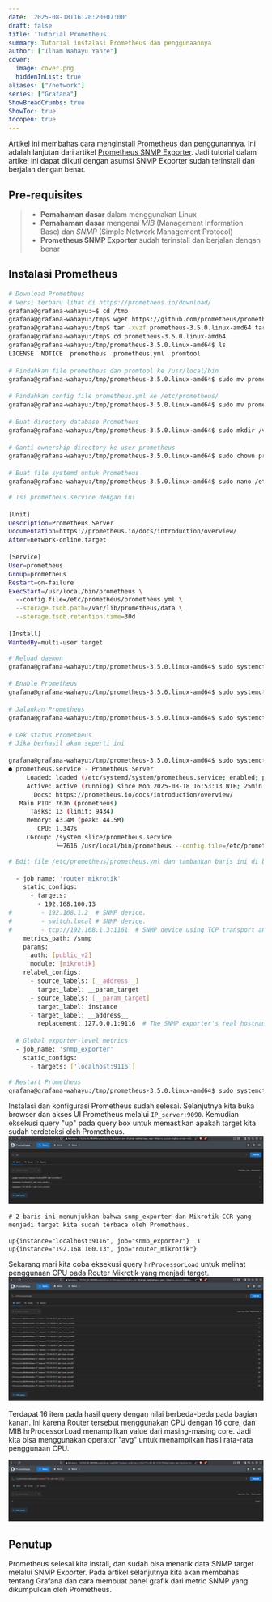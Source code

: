 ```yaml
---
date: '2025-08-18T16:20:20+07:00'
draft: false
title: 'Tutorial Prometheus'
summary: Tutorial instalasi Prometheus dan penggunaannya
author: ["Ilham Wahayu Yanre"]
cover:
  image: cover.png
  hiddenInList: true
aliases: ["/network"]
series: ["Grafana"]
ShowBreadCrumbs: true
ShowToc: true
tocopen: true
---
```


Artikel ini membahas cara menginstall [Prometheus](https://github.com/prometheus/prometheus) dan penggunannya. Ini adalah lanjutan dari artikel [Prometheus SNMP Exporter](https://ternoted.github.io/posts/network/prometheus-snmp-exporter/). Jadi tutorial dalam artikel ini dapat diikuti dengan asumsi SNMP Exporter sudah terinstall dan berjalan dengan benar.

## Pre-requisites
>- **Pemahaman dasar** dalam menggunakan Linux  
>- **Pemahaman dasar** mengenai *MIB* (Management Information Base) dan *SNMP* (Simple Network Management Protocol)
>- **Prometheus SNMP Exporter** sudah terinstall dan berjalan dengan benar

## Instalasi Prometheus
```bash
# Download Prometheus
# Versi terbaru lihat di https://prometheus.io/download/
grafana@grafana-wahayu:~$ cd /tmp
grafana@grafana-wahayu:/tmp$ wget https://github.com/prometheus/prometheus/releases/download/v3.5.0/prometheus-3.5.0.linux-amd64.tar.gz
grafana@grafana-wahayu:/tmp$ tar -xvzf prometheus-3.5.0.linux-amd64.tar.gz
grafana@grafana-wahayu:/tmp$ cd prometheus-3.5.0.linux-amd64
grafana@grafana-wahayu:/tmp/prometheus-3.5.0.linux-amd64$ ls
LICENSE  NOTICE  prometheus  prometheus.yml  promtool

# Pindahkan file prometheus dan promtool ke /usr/local/bin
grafana@grafana-wahayu:/tmp/prometheus-3.5.0.linux-amd64$ sudo mv prometheus promtool /usr/local/bin

# Pindahkan config file prometheus.yml ke /etc/prometheus/
grafana@grafana-wahayu:/tmp/prometheus-3.5.0.linux-amd64$ sudo mv prometheus.yml /etc/prometheus

# Buat directory database Prometheus
grafana@grafana-wahayu:/tmp/prometheus-3.5.0.linux-amd64$ sudo mkdir /var/lib/prometheus

# Ganti ownership directory ke user prometheus
grafana@grafana-wahayu:/tmp/prometheus-3.5.0.linux-amd64$ sudo chown prometheus:prometheus /var/lib/prometheus/

# Buat file systemd untuk Prometheus
grafana@grafana-wahayu:/tmp/prometheus-3.5.0.linux-amd64$ sudo nano /etc/systemd/system/prometheus.service
```
```bash
# Isi prometheus.service dengan ini

[Unit]
Description=Prometheus Server
Documentation=https://prometheus.io/docs/introduction/overview/
After=network-online.target

[Service]
User=prometheus
Group=prometheus
Restart=on-failure
ExecStart=/usr/local/bin/prometheus \
  --config.file=/etc/prometheus/prometheus.yml \
  --storage.tsdb.path=/var/lib/prometheus/data \
  --storage.tsdb.retention.time=30d

[Install]
WantedBy=multi-user.target
```
```bash
# Reload daemon
grafana@grafana-wahayu:/tmp/prometheus-3.5.0.linux-amd64$ sudo systemctl daemon-reload

# Enable Prometheus
grafana@grafana-wahayu:/tmp/prometheus-3.5.0.linux-amd64$ sudo systemctl enable prometheus

# Jalankan Prometheus
grafana@grafana-wahayu:/tmp/prometheus-3.5.0.linux-amd64$ sudo systemctl start prometheus

# Cek status Prometheus
# Jika berhasil akan seperti ini

grafana@grafana-wahayu:/tmp/prometheus-3.5.0.linux-amd64$ sudo systemctl status prometheus
● prometheus.service - Prometheus Server
     Loaded: loaded (/etc/systemd/system/prometheus.service; enabled; preset: e>
     Active: active (running) since Mon 2025-08-18 16:53:13 WIB; 25min ago
       Docs: https://prometheus.io/docs/introduction/overview/
   Main PID: 7616 (prometheus)
      Tasks: 13 (limit: 9434)
     Memory: 43.4M (peak: 44.5M)
        CPU: 1.347s
     CGroup: /system.slice/prometheus.service
             └─7616 /usr/local/bin/prometheus --config.file=/etc/prometheus/pro...
```
```bash
# Edit file /etc/prometheus/prometheus.yml dan tambahkan baris ini di bagian bawah

  - job_name: 'router_mikrotik'
    static_configs:
      - targets:
        - 192.168.100.13
#        - 192.168.1.2  # SNMP device.
#        - switch.local # SNMP device.
#        - tcp://192.168.1.3:1161  # SNMP device using TCP transport and custom>
    metrics_path: /snmp
    params:
      auth: [public_v2]
      module: [mikrotik]
    relabel_configs:
      - source_labels: [__address__]
        target_label: __param_target
      - source_labels: [__param_target]
        target_label: instance
      - target_label: __address__
        replacement: 127.0.0.1:9116  # The SNMP exporter's real hostname:port.

  # Global exporter-level metrics
  - job_name: 'snmp_exporter'
    static_configs:
      - targets: ['localhost:9116']
```

```bash
# Restart Prometheus
grafana@grafana-wahayu:/tmp/prometheus-3.5.0.linux-amd64$ sudo systemctl restart prometheus
```
Instalasi dan konfigurasi Prometheus sudah selesai. Selanjutnya kita buka browser dan akses UI Prometheus melalui `IP_server:9090`. Kemudian eksekusi query "up" pada query box untuk memastikan apakah target kita sudah terdeteksi oleh Prometheus.
[![Prometheus UI](http-prometheus.png "Prometheus UI")](http-prometheus.png)

```
# 2 baris ini menunjukkan bahwa snmp_exporter dan Mikrotik CCR yang menjadi target kita sudah terbaca oleh Prometheus.

up{instance="localhost:9116", job="snmp_exporter"}  1
up{instance="192.168.100.13", job="router_mikrotik"}
```

Sekarang mari kita coba eksekusi query `hrProcessorLoad` untuk melihat penggunaan CPU pada Router Mikrotik yang menjadi target.
[![hrprocessorload](http-hrprocessorload.png "Contoh Query: hrProcessorLoad")](http-hrprocessorload.png)

Terdapat 16 item pada hasil query dengan nilai berbeda-beda pada bagian kanan. Ini karena Router tersebut menggunakan CPU dengan 16 core, dan MIB hrProcessorLoad menampilkan value dari masing-masing core. Jadi kita bisa menggunakan operator "avg" untuk menampilkan hasil rata-rata penggunaan CPU.

[![http-avg_hrprocessorload](http-avg_hrprocessorload.png "Contoh Query: avg(hrProcessorLoad)")](http-avg_hrprocessorload.png)

## Penutup

Prometheus selesai kita install, dan sudah bisa menarik data SNMP target melalui SNMP Exporter. Pada artikel selanjutnya kita akan membahas tentang Grafana dan cara membuat panel grafik dari metric SNMP yang dikumpulkan oleh Prometheus.